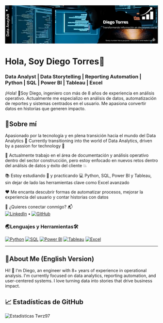 <p align="center">
  <img src="assets/github%20portrait.png" alt="GitHub Portrait" />
</p>

# Hola, Soy Diego Torres🚀

### Data Analyst | Data Storytelling | Reporting Automation | Python | SQL | Power BI | Tableau | Excel

¡Hola! 👋Soy Diego, ingeniero con más de 8 años de experiencia en análisis operativo. Actualmente me especializo en análisis de datos, automatización de reportes y sistemas centrados en el usuario. Me apasiona convertir datos en historias que generen impacto.

## 🎯Sobre mí

Apasionado por la tecnología y en plena transición hacia el mundo del Data Analytics 🚀
Currently transitioning into the world of Data Analytics, driven by a passion for technology 🚀

📌 Actualmente trabajo en el área de documentación y análisis operativo dentro del sector construcción, pero estoy enfocado en nuevos retos dentro del análisis de datos y éxito del cliente 💥

📚 Estoy estudiando 🧠 y practicando 💻 Python, SQL, Power BI y Tableau, sin dejar de lado las herramientas clave como Excel avanzado

❤️ Me encanta descubrir formas de automatizar procesos, mejorar la experiencia del usuario y contar historias con datos

📩 ¿Quieres conectar conmigo? 📬  
[![LinkedIn](https://img.shields.io/badge/LinkedIn-blue?style=for-the-badge&logo=linkedin)](https://www.linkedin.com/in/diego-torres-b2602b255) • [![GitHub](https://img.shields.io/badge/GitHub-black?style=for-the-badge&logo=github)](https://github.com/Twrz97)


### 🌏Lenguajes y Herramientas🛠️
[![Python](https://img.shields.io/badge/Python-3776AB?style=for-the-badge&logo=python&logoColor=white)](https://www.python.org/)
[![SQL](https://img.shields.io/badge/SQL-4479A1?style=for-the-badge&logo=mysql&logoColor=white)](https://www.mysql.com/)
[![Power BI](https://img.shields.io/badge/Power%20BI-F2C811?style=for-the-badge&logo=powerbi&logoColor=black)](https://powerbi.microsoft.com/)
[![Tableau](https://img.shields.io/badge/Tableau-E97627?style=for-the-badge&logo=tableau&logoColor=white)](https://www.tableau.com/)
[![Excel](https://img.shields.io/badge/Excel-217346?style=for-the-badge&logo=microsoft-excel&logoColor=white)](https://www.microsoft.com/en-us/microsoft-365/excel)

---

## 🎯About Me (English Version)

Hi! 👋 I'm Diego, an engineer with 8+ years of experience in operational analysis. I'm currently focused on data analytics, reporting automation, and user-centered systems. I love turning data into stories that drive business impact.


## 📈 Estadísticas de GitHub

![Estadísticas Twrz97](https://github-readme-stats.vercel.app/api?username=Twrz97&show_icons=true&theme=radical)
